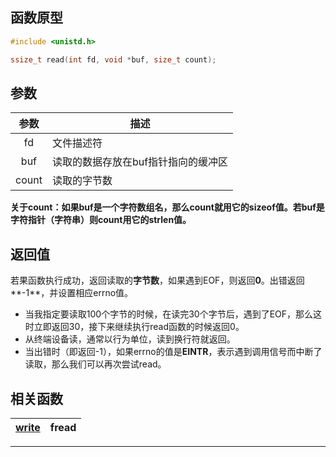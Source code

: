 ## 函数原型
```c
#include <unistd.h>

ssize_t read(int fd, void *buf, size_t count);
```
## 参数
|参数|描述|
|:---:|----|
|fd|文件描述符|
|buf|读取的数据存放在buf指针指向的缓冲区|
|count|读取的字节数|

**关于count：如果buf是一个字符数组名，那么count就用它的sizeof值。若buf是字符指针（字符串）则count用它的strlen值。**
## 返回值
若果函数执行成功，返回读取的**字节数**，如果遇到EOF，则返回**0**。出错返回**-1**，并设置相应errno值。
* 当我指定要读取100个字节的时候，在读完30个字节后，遇到了EOF，那么这时立即返回30，接下来继续执行read函数的时候返回0。
* 从终端设备读，通常以行为单位，读到换行符就返回。
* 当出错时（即返回-1），如果errno的值是**EINTR**，表示遇到调用信号而中断了读取，那么我们可以再次尝试read。

## 相关函数
|[write][1] | fread |
|----------|------------|

*****
[1]:write.md